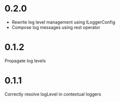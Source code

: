 # 0.2.0

* Rewrite log level management using ILoggerConfig
* Compose log messages using rest operator

# 0.1.2

Propagate log levels

# 0.1.1

Correctly resolve logLevel in contextual loggers